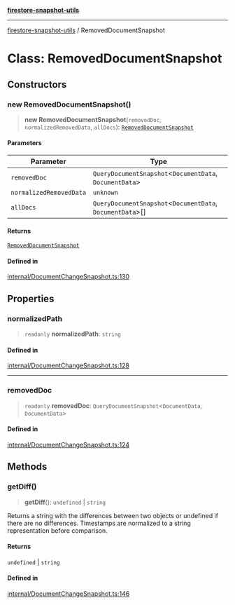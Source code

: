 [**firestore-snapshot-utils**](../README.md)

---

[firestore-snapshot-utils](../README.md) / RemovedDocumentSnapshot

# Class: RemovedDocumentSnapshot

## Constructors

### new RemovedDocumentSnapshot()

> **new RemovedDocumentSnapshot**(`removedDoc`, `normalizedRemovedData`, `allDocs`): [`RemovedDocumentSnapshot`](RemovedDocumentSnapshot.md)

#### Parameters

| Parameter               | Type                                                        |
| ----------------------- | ----------------------------------------------------------- |
| `removedDoc`            | `QueryDocumentSnapshot`\<`DocumentData`, `DocumentData`\>   |
| `normalizedRemovedData` | `unknown`                                                   |
| `allDocs`               | `QueryDocumentSnapshot`\<`DocumentData`, `DocumentData`\>[] |

#### Returns

[`RemovedDocumentSnapshot`](RemovedDocumentSnapshot.md)

#### Defined in

[internal/DocumentChangeSnapshot.ts:130](https://github.com/ericvera/firestore-snapshot-utils/blob/main/src/internal/DocumentChangeSnapshot.ts#L130)

## Properties

### normalizedPath

> `readonly` **normalizedPath**: `string`

#### Defined in

[internal/DocumentChangeSnapshot.ts:128](https://github.com/ericvera/firestore-snapshot-utils/blob/main/src/internal/DocumentChangeSnapshot.ts#L128)

---

### removedDoc

> `readonly` **removedDoc**: `QueryDocumentSnapshot`\<`DocumentData`, `DocumentData`\>

#### Defined in

[internal/DocumentChangeSnapshot.ts:124](https://github.com/ericvera/firestore-snapshot-utils/blob/main/src/internal/DocumentChangeSnapshot.ts#L124)

## Methods

### getDiff()

> **getDiff**(): `undefined` \| `string`

Returns a string with the differences between two objects or undefined if
there are no differences.
Timestamps are normalized to a string representation before comparison.

#### Returns

`undefined` \| `string`

#### Defined in

[internal/DocumentChangeSnapshot.ts:146](https://github.com/ericvera/firestore-snapshot-utils/blob/main/src/internal/DocumentChangeSnapshot.ts#L146)
